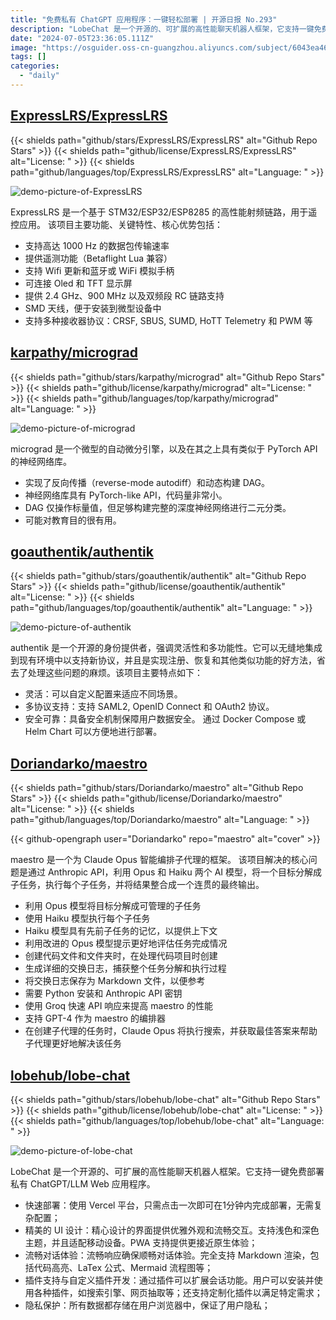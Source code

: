 ```yaml
---
title: "免费私有 ChatGPT 应用程序：一键轻松部署 | 开源日报 No.293"
description: "LobeChat 是一个开源的、可扩展的高性能聊天机器人框架，它支持一键免费部署私有 ChatGPT/LLM Web 应用程序，部署快速，无需复杂配置。它的精美的 UI 设计提供优雅外观和流畅交互，支持浅色和深色主题，适配移动设备，PWA 支持提供更接近原生体验。流畅的响应确保顺畅的对话体验，完全支持 Markdown 渲染，包括代码高亮、LaTex 公式、Mermaid 流程图等。它支持插件支持和自定义插件开发，用户可以安装并使用各种插件，如搜索引擎、网页抽取等，还支持定制化插件以满足特定需求。LobeChat 保护用户隐私，所有数据都存储在用户浏览器中。快来体验一下吧！"
date: "2024-07-05T23:36:05.111Z"
image: "https://osguider.oss-cn-guangzhou.aliyuncs.com/subject/6043ea46749412f7e1b5315fb93246a6.png"
tags: []
categories:
  - "daily"
---
```


## [ExpressLRS/ExpressLRS](https://github.com/ExpressLRS/ExpressLRS)

{{< shields path="github/stars/ExpressLRS/ExpressLRS" alt="Github Repo Stars" >}} {{< shields path="github/license/ExpressLRS/ExpressLRS" alt="License: " >}} {{< shields path="github/languages/top/ExpressLRS/ExpressLRS" alt="Language: " >}}

![demo-picture-of-ExpressLRS](https://static.osguider.com/subject/github/ExpressLRS/ExpressLRS/0367460968d1e1dd451771aa2d83adda.png)

ExpressLRS 是一个基于 STM32/ESP32/ESP8285 的高性能射频链路，用于遥控应用。
该项目主要功能、关键特性、核心优势包括：

- 支持高达 1000 Hz 的数据包传输速率
- 提供遥测功能（Betaflight Lua 兼容）
- 支持 Wifi 更新和蓝牙或 WiFi 模拟手柄
- 可连接 Oled 和 TFT 显示屏
- 提供 2.4 GHz、900 MHz 以及双频段 RC 链路支持
- SMD 天线，便于安装到微型设备中
- 支持多种接收器协议：CRSF, SBUS, SUMD, HoTT Telemetry 和 PWM 等

## [karpathy/micrograd](https://github.com/karpathy/micrograd)

{{< shields path="github/stars/karpathy/micrograd" alt="Github Repo Stars" >}} {{< shields path="github/license/karpathy/micrograd" alt="License: " >}} {{< shields path="github/languages/top/karpathy/micrograd" alt="Language: " >}}

![demo-picture-of-micrograd](https://static.osguider.com/subject/github/karpathy/micrograd/5dbeab149447e4ff238b13bb2b2578a7.png)

micrograd 是一个微型的自动微分引擎，以及在其之上具有类似于 PyTorch API 的神经网络库。

- 实现了反向传播（reverse-mode autodiff）和动态构建 DAG。
- 神经网络库具有 PyTorch-like API，代码量非常小。
- DAG 仅操作标量值，但足够构建完整的深度神经网络进行二元分类。
- 可能对教育目的很有用。

## [goauthentik/authentik](https://github.com/goauthentik/authentik)

{{< shields path="github/stars/goauthentik/authentik" alt="Github Repo Stars" >}} {{< shields path="github/license/goauthentik/authentik" alt="License: " >}} {{< shields path="github/languages/top/goauthentik/authentik" alt="Language: " >}}

![demo-picture-of-authentik](https://static.osguider.com/subject/github/goauthentik/authentik/a1e701301a4bf15eeb3171d74d96236a.jpg)

authentik 是一个开源的身份提供者，强调灵活性和多功能性。它可以无缝地集成到现有环境中以支持新协议，并且是实现注册、恢复和其他类似功能的好方法，省去了处理这些问题的麻烦。该项目主要特点如下：

- 灵活：可以自定义配置来适应不同场景。
- 多协议支持：支持 SAML2, OpenID Connect 和 OAuth2 协议。
- 安全可靠：具备安全机制保障用户数据安全。
通过 Docker Compose 或 Helm Chart 可以方便地进行部署。

## [Doriandarko/maestro](https://github.com/Doriandarko/maestro)

{{< shields path="github/stars/Doriandarko/maestro" alt="Github Repo Stars" >}} {{< shields path="github/license/Doriandarko/maestro" alt="License: " >}} {{< shields path="github/languages/top/Doriandarko/maestro" alt="Language: " >}}

{{< github-opengraph user="Doriandarko" repo="maestro" alt="cover" >}}

maestro 是一个为 Claude Opus 智能编排子代理的框架。
该项目解决的核心问题是通过 Anthropic API，利用 Opus 和 Haiku 两个 AI 模型，将一个目标分解成子任务，执行每个子任务，并将结果整合成一个连贯的最终输出。

- 利用 Opus 模型将目标分解成可管理的子任务
- 使用 Haiku 模型执行每个子任务
- Haiku 模型具有先前子任务的记忆，以提供上下文
- 利用改进的 Opus 模型提示更好地评估任务完成情况
- 创建代码文件和文件夹时，在处理代码项目时创建
- 生成详细的交换日志，捕获整个任务分解和执行过程
- 将交换日志保存为 Markdown 文件，以便参考
- 需要 Python 安装和 Anthropic API 密钥
- 使用 Groq 快速 API 响应来提高 maestro 的性能
- 支持 GPT-4 作为 maestro 的编排器
- 在创建子代理的任务时，Claude Opus 将执行搜索，并获取最佳答案来帮助子代理更好地解决该任务

## [lobehub/lobe-chat](https://github.com/lobehub/lobe-chat)

{{< shields path="github/stars/lobehub/lobe-chat" alt="Github Repo Stars" >}} {{< shields path="github/license/lobehub/lobe-chat" alt="License: " >}} {{< shields path="github/languages/top/lobehub/lobe-chat" alt="Language: " >}}

![demo-picture-of-lobe-chat](https://static.osguider.com/history/2024/2d994dce504b2651e04982251cacc125.png)

LobeChat 是一个开源的、可扩展的高性能聊天机器人框架。它支持一键免费部署私有 ChatGPT/LLM Web 应用程序。

- 快速部署：使用 Vercel 平台，只需点击一次即可在1分钟内完成部署，无需复杂配置；
- 精美的 UI 设计：精心设计的界面提供优雅外观和流畅交互。支持浅色和深色主题，并且适配移动设备。PWA 支持提供更接近原生体验；
- 流畅对话体验：流畅响应确保顺畅对话体验。完全支持 Markdown 渲染，包括代码高亮、LaTex 公式、Mermaid 流程图等；
- 插件支持与自定义插件开发：通过插件可以扩展会话功能。用户可以安装并使用各种插件，如搜索引擎、网页抽取等；还支持定制化插件以满足特定需求；
- 隐私保护：所有数据都存储在用户浏览器中，保证了用户隐私；

